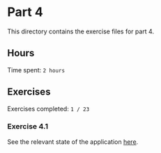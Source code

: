 # Part 4

This directory contains the exercise files for part 4.

## Hours

Time spent: `2 hours`

## Exercises

Exercises completed: `1 / 23`

### Exercise 4.1

See the relevant state of the application [here](https://github.com/rikurauhala/fullstack/tree/1dee37d57b95e84c38119c2d43c21c60e3fd97c7/exercises/part04/blog-list).
